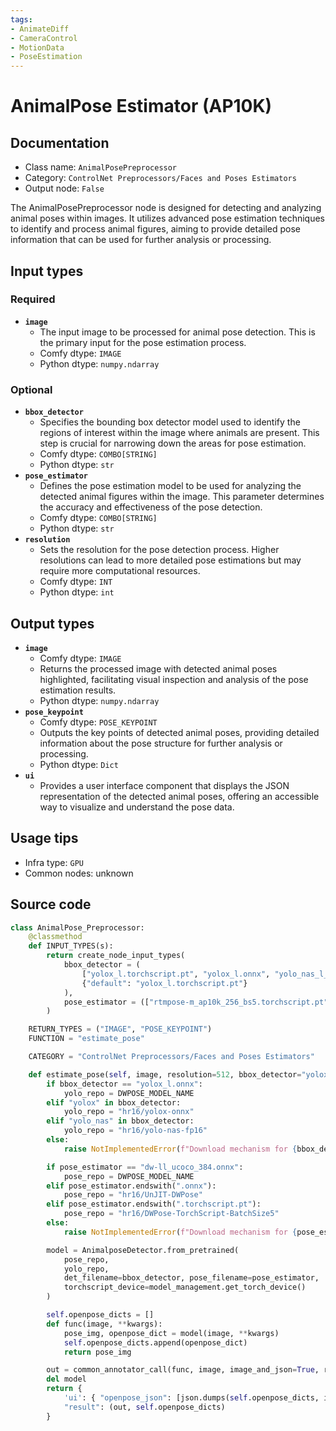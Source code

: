 ```yaml
---
tags:
- AnimateDiff
- CameraControl
- MotionData
- PoseEstimation
---
```


# AnimalPose Estimator (AP10K)
## Documentation
- Class name: `AnimalPosePreprocessor`
- Category: `ControlNet Preprocessors/Faces and Poses Estimators`
- Output node: `False`

The AnimalPosePreprocessor node is designed for detecting and analyzing animal poses within images. It utilizes advanced pose estimation techniques to identify and process animal figures, aiming to provide detailed pose information that can be used for further analysis or processing.
## Input types
### Required
- **`image`**
    - The input image to be processed for animal pose detection. This is the primary input for the pose estimation process.
    - Comfy dtype: `IMAGE`
    - Python dtype: `numpy.ndarray`
### Optional
- **`bbox_detector`**
    - Specifies the bounding box detector model used to identify the regions of interest within the image where animals are present. This step is crucial for narrowing down the areas for pose estimation.
    - Comfy dtype: `COMBO[STRING]`
    - Python dtype: `str`
- **`pose_estimator`**
    - Defines the pose estimation model to be used for analyzing the detected animal figures within the image. This parameter determines the accuracy and effectiveness of the pose detection.
    - Comfy dtype: `COMBO[STRING]`
    - Python dtype: `str`
- **`resolution`**
    - Sets the resolution for the pose detection process. Higher resolutions can lead to more detailed pose estimations but may require more computational resources.
    - Comfy dtype: `INT`
    - Python dtype: `int`
## Output types
- **`image`**
    - Comfy dtype: `IMAGE`
    - Returns the processed image with detected animal poses highlighted, facilitating visual inspection and analysis of the pose estimation results.
    - Python dtype: `numpy.ndarray`
- **`pose_keypoint`**
    - Comfy dtype: `POSE_KEYPOINT`
    - Outputs the key points of detected animal poses, providing detailed information about the pose structure for further analysis or processing.
    - Python dtype: `Dict`
- **`ui`**
    - Provides a user interface component that displays the JSON representation of the detected animal poses, offering an accessible way to visualize and understand the pose data.
## Usage tips
- Infra type: `GPU`
- Common nodes: unknown


## Source code
```python
class AnimalPose_Preprocessor:
    @classmethod
    def INPUT_TYPES(s):
        return create_node_input_types(
            bbox_detector = (
                ["yolox_l.torchscript.pt", "yolox_l.onnx", "yolo_nas_l_fp16.onnx", "yolo_nas_m_fp16.onnx", "yolo_nas_s_fp16.onnx"],
                {"default": "yolox_l.torchscript.pt"}
            ),
            pose_estimator = (["rtmpose-m_ap10k_256_bs5.torchscript.pt", "rtmpose-m_ap10k_256.onnx"], {"default": "rtmpose-m_ap10k_256_bs5.torchscript.pt"})
        )

    RETURN_TYPES = ("IMAGE", "POSE_KEYPOINT")
    FUNCTION = "estimate_pose"

    CATEGORY = "ControlNet Preprocessors/Faces and Poses Estimators"

    def estimate_pose(self, image, resolution=512, bbox_detector="yolox_l.onnx", pose_estimator="rtmpose-m_ap10k_256.onnx", **kwargs):
        if bbox_detector == "yolox_l.onnx":
            yolo_repo = DWPOSE_MODEL_NAME
        elif "yolox" in bbox_detector:
            yolo_repo = "hr16/yolox-onnx"
        elif "yolo_nas" in bbox_detector:
            yolo_repo = "hr16/yolo-nas-fp16"
        else:
            raise NotImplementedError(f"Download mechanism for {bbox_detector}")

        if pose_estimator == "dw-ll_ucoco_384.onnx":
            pose_repo = DWPOSE_MODEL_NAME
        elif pose_estimator.endswith(".onnx"):
            pose_repo = "hr16/UnJIT-DWPose"
        elif pose_estimator.endswith(".torchscript.pt"):
            pose_repo = "hr16/DWPose-TorchScript-BatchSize5"
        else:
            raise NotImplementedError(f"Download mechanism for {pose_estimator}")

        model = AnimalposeDetector.from_pretrained(
            pose_repo,
            yolo_repo,
            det_filename=bbox_detector, pose_filename=pose_estimator,
            torchscript_device=model_management.get_torch_device()
        )

        self.openpose_dicts = []
        def func(image, **kwargs):
            pose_img, openpose_dict = model(image, **kwargs)
            self.openpose_dicts.append(openpose_dict)
            return pose_img

        out = common_annotator_call(func, image, image_and_json=True, resolution=resolution)
        del model
        return {
            'ui': { "openpose_json": [json.dumps(self.openpose_dicts, indent=4)] },
            "result": (out, self.openpose_dicts)
        }

```
